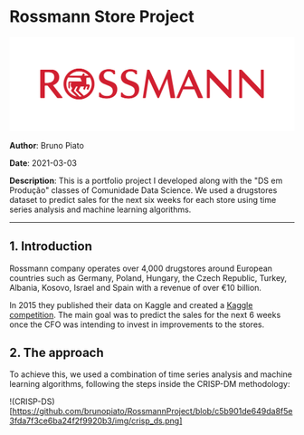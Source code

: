 # Rossmann Store Project

![Rossmann](https://github.com/PedroFerraresi/rossmann_sales/blob/main/img/rossmann.png?raw=true)

**Author**: Bruno Piato

**Date**: 2021-03-03

**Description**: This is a portfolio project I developed along with the "DS em Produção" classes of Comunidade Data Science. We used a drugstores dataset to predict sales for the next six weeks for each store using time series analysis and machine learning algorithms.

---
## 1. Introduction

Rossmann company operates over 4,000 drugstores around European countries such as Germany, Poland, Hungary, the Czech Republic, Turkey, Albania, Kosovo, Israel and Spain with a revenue of over €10 billion. 

In 2015 they published their data on Kaggle and created a [Kaggle competition](https://www.kaggle.com/c/rossmann-store-sales). The main goal was to predict the sales for the next 6 weeks once the CFO was intending to invest in improvements to the stores.

## 2. The approach
To achieve this, we used a combination of time series analysis and machine learning algorithms, following the steps inside the CRISP-DM methodology:

!(CRISP-DS)[https://github.com/brunopiato/RossmannProject/blob/c5b901de649da8f5e3fda7f3ce6ba24f2f9920b3/img/crisp_ds.png]